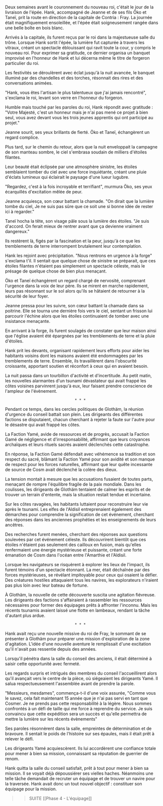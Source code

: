 Deux semaines avant le couronnement du nouveau roi, c'était le jour de la livraison de l'épée. Hank, accompagné de Jeanne et de ses fils Öko et Taneï, prit la route en direction de la capitale de Contria : Fray. La journée était magnifiquement ensoleillée, et l'épée était soigneusement rangée dans une belle boîte en bois blanc.

Arrivés à la capitale, ils furent reçus par le roi dans la majestueuse salle du trône. Lorsque Hank sortit l'épée, la lumière fut capturée à travers les vitraux, créant un spectacle éblouissant qui ravit toute la cour, y compris le nouveau roi. Pour exprimer sa gratitude, ce dernier organisa un banquet improvisé en l'honneur de Hank et lui décerna même le titre de forgeron particulier du roi.

Les festivités se déroulèrent avec éclat jusqu'à la nuit avancée, le banquet illuminé par des chandelles et des torches, résonnait des rires et des conversations animées.

"Hank, vous êtes l'artisan le plus talentueux que j'ai jamais rencontré", s'exclama le roi, levant son verre en l'honneur du forgeron.

Humble mais touché par les paroles du roi, Hank répondit avec gratitude : "Votre Majesté, c'est un honneur mais je n'ai pas mené ce projet à bien seul, vous avez devant vous les trois jeunes apprentis qui ont participé au projet."

Jeanne sourit, ses yeux brillants de fierté.
Öko et Taneï, échangèrent un regard complice.


Plus tard, sur le chemin du retour, alors que la nuit enveloppait la campagne de son manteau sombre, le ciel s'embrasa soudain de milliers d'étoiles filantes.

Leur beauté était éclipsée par une atmosphère sinistre, les étoiles semblaient tomber du ciel avec une force inquiétante, créant une pluie d'éclats lumineux qui éclairait le paysage d'une lueur lugubre.

"Regardez, c'est à la fois incroyable et terrifiant", murmura Öko, ses yeux écarquillés d'excitation mêlée de peur.

Jeanne acquiesça, son cœur battant la chamade. "On dirait que la lumière tombe du ciel, Je ne suis pas sûre que ce soit une si bonne idée de rester ici à regarder."

Taneï hocha la tête, son visage pâle sous la lumière des étoiles. "Je suis d'accord. On ferait mieux de rentrer avant que ça devienne vraiment dangereux."

Ils restèrent là, figés par la fascination et la peur, jusqu'à ce que les tremblements de terre interrompent brutalement leur contemplation. 

Hank les rejoint avec précipitation. "Nous rentrons en urgence à la forge" s'exclama t'il.
Il sentait que quelque chose de sinistre se préparait, que ces étoiles filantes n'étaient pas simplement un spectacle céleste, mais le présage de quelque chose de bien plus menaçant.

Öko et Taneï échangèrent un regard chargé de nervosité, comprenant l'urgence dans la voix de leur père. Ils se mirent en marche rapidement, leurs pas résonnant sur le sol alors qu'ils se hâtaient de retourner à la sécurité de leur foyer.

Jeanne pressa pour les suivre, son cœur battant la chamade dans sa poitrine. Elle se tourna une dernière fois vers le ciel, sentant un frisson lui parcourir l'échine alors que les étoiles continuaient de tomber avec une insistance menaçante.

En arrivant à la forge, ils furent soulagés de constater que leur maison ainsi que l'église  avaient été épargnées par les tremblements de terre et la pluie d'étoiles. 

Hank prit les devants, organisant rapidement leurs efforts pour aider les habitants voisins dont les maisons avaient été endommagées par les tremblements de terre. Ensemble, ils travaillèrent dans l'obscurité croissante, apportant soutien et réconfort à ceux qui en avaient besoin.

La nuit passa dans un tourbillon d'activité et d'incertitude. Au petit matin, les nouvelles alarmantes d'un tsunami dévastateur qui avait frappé les côtes voisines parvinrent jusqu'à eux, leur faisant prendre conscience de l'ampleur de l'évènement. 


									* * *

Pendant ce temps, dans les cercles politiques de Glothäm, la réunion d'urgence du conseil battait son plein. Les dirigeants des différentes factions se disputaient, chacun cherchant à rejeter la faute sur l'autre pour le désastre qui avait frappé les côtes.

La Faction Yamé, avide de ressources et de progrès, accusait la Faction Gamé de négligence et d'irresponsabilité, affirmant que leurs croyances archaïques et leurs rituels sacrés avaient déclenchés cette catastrophe.

En réponse, la Faction Gamé défendait avec véhémence sa tradition et son respect du sacré, blâmant la Faction Yamé pour son avidité et son manque de respect pour les forces naturelles, affirmant que leur quête incessante de source de Cosm avait déclenché la colère des dieux.

La tension montait à mesure que les accusations fusaient de toutes parts, menaçant de rompre l'équilibre fragile de la paix mondiale. Dans les coulisses, les dirigeants de Glothäm tentaient de calmer les esprits et de trouver un terrain d'entente, mais la situation restait tendue et incertaine.

 Sur les côtes ravagées, les habitants luttaient pour reconstruire leur vie après le tsunami. Les elfes de l'Aldisil entreprenaient également des démarches pour comprendre la signification de cet événement, cherchant des réponses dans les anciennes prophéties et les enseignements de leurs ancêtres.

Des recherches furent menées, cherchant des réponses aux questions soulevées par cet événement céleste. Ils découvrirent bientôt que ces étoiles n'étaient pas seulement des cailloux en fusion, mais qu'elles renfermaient une énergie mystérieuse et puissante, créant une forte émanation de Cosm dans l'océan entre l'Amarthie et l'Aldisil.

Lorsque les navigateurs se risquèrent à explorer les lieux de l'impact, ils furent témoins d'un spectacle étonnant. La mer, était déchaînée par des forces mystérieuses, se révélant impitoyable pour ceux qui osaient la défier.
Des créatures hostiles attaquaient tous les navires, les explorateurs n'iraient pas plus loin avec leur bateau de fortune.

À Glothäm, la nouvelle de cette découverte suscita une agitation fiévreuse. Les dirigeants des factions s'affairaient à rassembler les ressources nécessaires pour former des équipages prêts à affronter l'inconnu. Mais les récents tsunamis avaient laissé une flotte en lambeaux, rendant la tâche d'autant plus ardue.

									* * *

Hank avait reçu une nouvelle missive du roi de Fray, le sommant de se présenter à Glothäm pour préparer une mission d'exploration de la zone d'agitation. L'idée d'une nouvelle aventure le remplissait d'une excitation qu'il n'avait pas ressentie depuis des années.

Lorsqu'il pénétra dans la salle du conseil des anciens, il était déterminé à saisir cette opportunité avec fermeté.

Les regards surpris et intrigués des membres du conseil l'accueillirent alors qu'il avançait vers le centre de la pièce, où siégeaient les dirigeants Yamé. Il salua respectueusement l'assemblée avant de prendre la parole.

"Messieurs, mesdames", commença-t-il d'une voix assurée, "Comme vous le savez, cela fait maintenant 15 année que je n'ai pas servi en tant que Cosmer. Je ne prends pas cette responsabilité à la légère. Nous sommes confrontés à un défi de taille qui me force à reprendre du service. Je suis convaincu que cette expédition sera un succès et qu'elle permettra de mettre la lumière sur les récents évènements"

Ses paroles résonnèrent dans la salle, empreintes de détermination et de bravoure. Il sentait le poids de l'histoire sur ses épaules, mais il était prêt à relever le défi.

Les dirigeants Yamé acquiescèrent. Ils lui accordèrent une confiance totale pour mener à bien sa mission, connaissant sa réputation de guerrier de renom.

Hank quitta la salle du conseil satisfait, prêt à tout pour mener à bien sa mission. 
Il se voyait déjà dépoussiérer ses vielles haches. Néanmoins une telle tâche demandait de recruter un équipage et de trouver un navire pour la traversée. Hank avait donc un tout nouvel objectif : constituer son équipage pour la mission.


 
>> SUITE [[Phase 4 - L'équipage]]